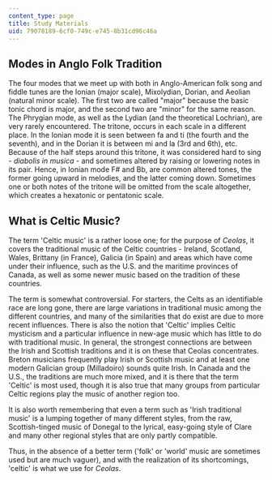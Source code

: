 ```yaml
---
content_type: page
title: Study Materials
uid: 79078189-6cf0-749c-e745-8b31cd96c46a
---
```


Modes in Anglo Folk Tradition
-----------------------------

The four modes that we meet up with both in Anglo-American folk song and fiddle tunes are the Ionian (major scale), Mixolydian, Dorian, and Aeolian (natural minor scale). The first two are called "major" because the basic tonic chord is major, and the second two are "minor" for the same reason. The Phrygian mode, as well as the Lydian (and the theoretical Lochrian), are very rarely encountered. The tritone, occurs in each scale in a different place. In the Ionian mode it is seen between fa and ti (the fourth and the seventh), and in the Dorian it is between mi and la (3rd and 6th), etc. Because of the half steps around this tritone, it was considered hard to sing - _diabolis in musica_ - and sometimes altered by raising or lowering notes in its pair. Hence, in Ionian mode F# and Bb, are common altered tones, the former going upward in melodies, and the latter coming down. Sometimes one or both notes of the tritone will be omitted from the scale altogether, which creates a hexatonic or pentatonic scale.

What is Celtic Music?
---------------------

The term 'Celtic music' is a rather loose one; for the purpose of _Ceolas_, it covers the traditional music of the Celtic countries - Ireland, Scotland, Wales, Brittany (in France), Galicia (in Spain) and areas which have come under their influence, such as the U.S. and the maritime provinces of Canada, as well as some newer music based on the tradition of these countries.

The term is somewhat controversial. For starters, the Celts as an identifiable race are long gone, there are large variations in traditional music among the different countries, and many of the similarities that do exist are due to more recent influences. There is also the notion that 'Celtic' implies Celtic mysticism and a particular influence in new-age music which has little to do with traditional music. In general, the strongest connections are between the Irish and Scottish traditions and it is on these that Ceolas concentrates. Breton musicians frequently play Irish or Scottish music and at least one modern Galician group (Milladoiro) sounds quite Irish. In Canada and the U.S., the traditions are much more mixed, and it is there that the term 'Celtic' is most used, though it is also true that many groups from particular Celtic regions play the music of another region too.

It is also worth remembering that even a term such as 'Irish traditional music' is a lumping together of many different styles, from the raw, Scottish-tinged music of Donegal to the lyrical, easy-going style of Clare and many other regional styles that are only partly compatible.

Thus, in the absence of a better term ('folk' or 'world' music are sometimes used but are much vaguer), and with the realization of its shortcomings, 'celtic' is what we use for _Ceolas_.